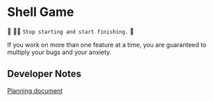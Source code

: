 # Shell Game

🦸 🦸‍♂️ `Stop starting and start finishing.` 🏁

If you work on more than one feature at a time, you are guaranteed to multiply your bugs and your anxiety.

## Developer Notes

[Planning document](https://whimsical.com/finish-shell-game-JsjpZZkb69UxgJVYWpXHCr)
